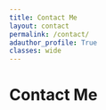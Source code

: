 ```yaml
---
title: Contact Me
layout: contact
permalink: /contact/
adauthor_profile: True
classes: wide
---
```


# Contact Me
